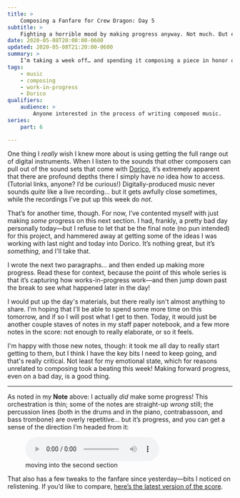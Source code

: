 ```yaml
---
title: >
    Composing a Fanfare for Crew Dragon: Day 5
subtitle: >
    Fighting a horrible mood by making progress anyway. Not much. But enough.
date: 2020-05-08T20:00:00-0600 
updated: 2020-05-08T21:20:00-0600 
summary: >
    I’m taking a week off… and spending it composing a piece in honor of the upcoming SpaceX crewed test flight—a historic moment. Today, I was borderline depressed, and I barely made progress. But make progress I did.
tags:
    - music
    - composing
    - work-in-progress
    - Dorico
qualifiers:
    audience: >
        Anyone interested in the process of writing composed music.
series:
    part: 6

---
```


One thing I *really* wish I knew more about is using getting the full range out of digital instruments. When I listen to the sounds that other composers can pull out of the sound sets that come with [Dorico], it’s extremely apparent that there are profound depths there I simply have *no* idea how to access. (Tutorial links, anyone? I’d be curious!) Digitally-produced music never sounds *quite* like a live recording… but it gets awfully close sometimes, while the recordings I’ve put up this week do *not*.

[Dorico]: https://new.steinberg.net/dorico/

That’s for another time, though. For now, I’ve contented myself with just making *some* progress on this next section. I had, frankly, a pretty bad day personally today—but I refuse to let that be the final note (no pun intended) for this project, and hammered away at getting some of the ideas I was working with last night and today into Dorico. It’s nothing great, but it’s *something*, and I'll take that.

<section class='note' aria-label='note' aria-role='note'>

I wrote the next two paragraphs… and then ended up making more progress. Read these for context, because the point of this whole series is that it’s capturing how works-in-progress work—and then jump down past the break to see what happened later in the day!

</section>

I would put up the day's materials, but there really isn't almost anything to share. I'm hoping that I'll be able to spend some more time on this tomorrow, and if so I will post what I get to then. Today, it would just be another couple staves of notes in my staff paper notebook, and a few more notes in the score: not enough to really elaborate, or so it feels.

I'm happy with those new notes, though: it took me all day to really start getting to them, but I think I have the key bits I need to keep going, and that's really critical. Not least for my emotional state, which for reasons unrelated to composing took a beating this week! Making forward progress, even on a bad day, is a good thing. 

---

As noted in my <b>Note</b> above: I actually *did* make some progress! This orchestration is thin; some of the notes are straight-up *wrong* still; the percussion lines (both in the drums and in the piano, contrabassoon, and bass trombone) are overly repetitive… but it’s progress, and you can get a sense of the direction I’m headed from it:

<figure>
  <audio
    src="https://cdn.chriskrycho.com/file/chriskrycho-com/music/crew-dragon-2/day-5.mp3"
    title="improved fanfare orchestration"
    controls
  ></audio>
  <figcaption>moving into the second section</figcaption>
</figure>

That also has a few tweaks to the fanfare since yesterday—bits I noticed on relistening. If you’d like to compare, [here’s the latest version of the score][score].

[score]: https://cdn.chriskrycho.com/file/chriskrycho-com/music/crew-dragon-2/day-5.pdf